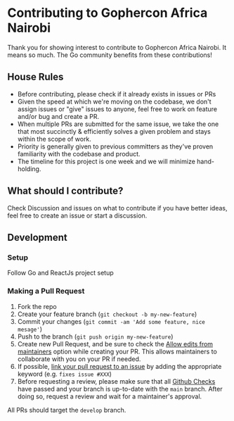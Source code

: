 # Contributing to Gophercon Africa Nairobi

Thank you for showing interest to contribute to Gophercon Africa Nairobi. It means so much. The Go community benefits from these contributions!

## House Rules

- Before contributing, please check if it already exists in issues or PRs
- Given the speed at which we're moving on the codebase, we don't assign issues or "give" issues to anyone, feel free to work on feature and/or bug and 
  create a PR.
- When multiple PRs are submitted for the same issue, we take the one that most succinctly & efficiently solves a given problem and stays within the scope of work.
- Priority is generally given to previous committers as they've proven familiarity with the codebase and product.
- The timeline for this project is one week and we will minimize hand-holding.

## What should I contribute?

Check Discussion and issues on what to contribute if you have better ideas, feel free to create an issue or start a discussion.

## Development

### Setup

Follow Go and ReactJs project setup

### Making a Pull Request

1. Fork the repo
2. Create your feature branch (`git checkout -b my-new-feature`)
3. Commit your changes (`git commit -am 'Add some feature, nice mesage'`)
4. Push to the branch (`git push origin my-new-feature`)
5. Create new Pull Request, and be sure to check the [Allow edits from maintainers](https://docs.github.com/en/pull-requests/collaborating-with-pull-requests/working-with-forks/allowing-changes-to-a-pull-request-branch-created-from-a-fork) option while creating your PR. This allows maintainers to collaborate with you on your PR if needed.
6. If possible, [link your pull request to an issue](https://docs.github.com/en/issues/tracking-your-work-with-issues/linking-a-pull-request-to-an-issue#linking-a-pull-request-to-an-issue-using-a-keyword) by adding the appropriate keyword (e.g. `fixes issue #XXX`)
7. Before requesting a review, please make sure that all [Github Checks](https://docs.github.com/en/rest/checks?apiVersion=2022-11-28) have passed and your branch is up-to-date with the `main` branch. After doing so, request a review and wait for a maintainer's approval.

All PRs should target the `develop` branch.